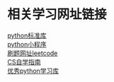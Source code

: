 # 相关学习网址链接

[python标准库](https://docs.python.org/zh-cn/3/library/index.html)\
[python小程序](https://github.com/ndleah/python-mini-project)\
[刷题网址leetcode](https://leetcode.com/problemset/)\
[CS自学指南](https://csdiy.wiki/)\
[优秀python学习库](https://github.com/jackfrued/Python-100-Days.git)
